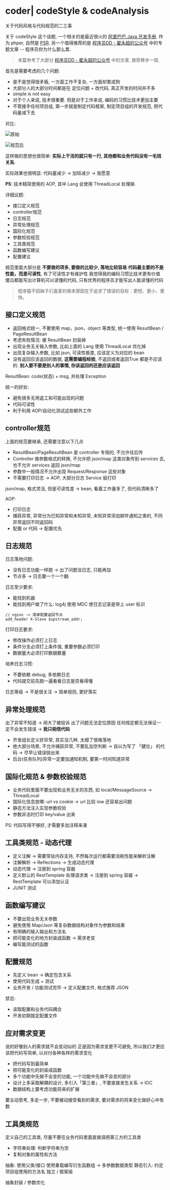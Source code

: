 # coder| codeStyle & codeAnalysis

关于代码风格与代码规范的二三事

关于 codeStyle 这个话题, 一个相关的是最近很火的 [阿里巴巴 Java 开发手册](https://github.com/pinguo/php-msf.git). 作为 phper, 自然是 [PSR](http://www.php-fig.org/psr/). 另一个值得推荐的是 [程序员DD - 翟永超的公众号](http://blog.didispace.com/) 中的专题文章 -- 程序员你为什么那么累.

> 本篇参考了大部分 [程序员DD - 翟永超的公众号](http://blog.didispace.com/) 中的文章, 推荐移步一观.

首先是需要考虑的几个问题:

- 是不是觉得很矛盾, 一方面工作不复杂, 一方面却累成狗
- 大部分人的大部分时间都是在 定位问题 + 改代码, 真正开发的时间并不多
- simple is not easy
- 对于个人来说, 技术很重要. 但是对于工作来说, 编码的习惯比技术更加主要
- 不管接手任何项目组, 第一步就是制定代码框架, 制定项目组的开发规范, 把代码量减下去

对比:

![原始](http://upload-images.jianshu.io/upload_images/567399-0c436d03186fbf2f.png?imageMogr2/auto-orient/strip%7CimageView2/2/w/1240)

![规范后](http://upload-images.jianshu.io/upload_images/567399-6066d8e43e5d8501.png?imageMogr2/auto-orient/strip%7CimageView2/2/w/1240)

这样做的思想也很简单: **实际上干活的就只有一行, 其他都和业务代码没有一毛钱关系**.

实际效果也很明显: 代码量减少 -> 加班减少 -> 我愿意

**PS**: 技术精简使用的 AOP, 其中 Lang 会使用 ThreadLocal 处理掉.

详细议题:

- 接口定义规范
- controller规范
- 日志规范
- 异常处理规范
- 国际化规范
- 参数校验规范
- 工具类规范
- 函数编写建议
- 配置建议

规范里面大部分是 **不要做的项多, 要做的比较少, 落地比较容易**
**代码最主要的不是性能，而是可读性**, 有了可读性才有维护性
我觉得我的编码习惯比技术更有价值
傻瓜都能写出计算机可以读懂的代码, 只有优秀的程序员才能写出人能读懂的代码

> 程序猿不招妹子们喜爱的根本原因在于追求了错误的目标：更短、更小、更快。

## 接口定义规范

- 返回格式统一, 不要使用 map，json，object 等类型, 统一使用 ResultBean / PageResultBean
- 考虑失败情况: 被 ResultBean 封装掉
- 出现业务无关输入参数, 比如上面的 Lang 使用 ThreadLocal 优化掉
- 出现复杂输入参数, 比如 json, 可读性极差, 应该定义为对应的 bean
- 没有返回应该返回的数据, **这需要编程经验**, 不返回或者返回True 都是不应该的. **别人要不要是别人的事情, 你该返回的还是应该返回**

ResultBean: code(状态) + msg, 并处理 Exception

统一的好处:

- 避免很多无用返工和可能出现的问题
- 代码可读性
- 利于利用 AOP/自动化测试这些额外工作

## controller规范

上面的规范要继承, 还需要注意以下几点

- ResultBean/PageResultBean 是 controller 专用的, 不允许往后传
- Controller 做参数格式的转换, 不允许把 json/map 这类对象传到 services 去, 也不允许 services 返回 json/map
- 参数中一般情况不允许出现 Request/Response 这些对象
- 不需要打印日志 -> AOP, 大部分日志 Service 层打印

json/map, 格式灵活, 但是可读性差 -> bean, 看着工作量多了, 但代码清晰多了

AOP:

- 打印日志
- 捕获异常, 异常分为已知异常和未知异常, 未知异常添加邮件通知之类的, 不同异常返回不同返回码
- 配置 or 代码 -> 配置优先

## 日志规范

日志落地问题:

- 没有日志功能一样跑 -> 出了问题没日志, 只能再加
- 节点多 -> 日志要一个一个翻

日志至少要求:

- 能找到机器
- 能找到用户做了什么: log4j 使用 MDC 使日志记录是带上 user 标识

```
// nginx -> 简单配置返回节点
add_header X-Slave $upstream_addr;
```

打印日志要求:

- 修改操作必须打上日志
- 条件分支必须打上条件值, 重要参数必须打印
- 数据量大必须打印数据数量

培养日志习惯:

- 不要依赖 debug, 多依赖日志
- 代码提交前先跑一遍看看日志是否看得懂

日志等级 -> 不是很关注 -> 简单规则, 更好落实

## 异常处理规范

出了异常不知道 -> 闹大了被投诉
出了问题无法定位原因
任何规定都无法保证一定不会发生错误 -> **我只相信代码**

- 开发组长定义好异常, 其实没几种, 太细了很难落地
- 绝大部分场景, 不允许捕获异常, 不要乱加空判断 -> 自以为写了 「健壮」 的代码 -> 尽早让错误抛出来
- 后台(任务队列)异常一定要加通知机制, 要第一时间知道异常

## 国际化规范 & 参数校验规范

- 业务代码里面不要出现和业务无关的东西, 如 local/MessageSource -> ThreadLocal
- 国际化信息放哪: url vs cookie -> url 比较 low 还容易出问题
- 静态方法注入实现参数校验
- 参数非法时打印 key/value 出来

PS: 代码写得不够好, 才需要多加注释来凑

## 工具类规范 - 动态代理

- 定义注解 -> 需要常驻内存支持, 不然每次运行都需要消耗性能来解析注解
- 注解解析 -> Reflections -> 生成动态代理
- 动态代理 -> 注册到 spring 容器
- 定义默认的 RestTemplate 处理请求类 -> 注册到 spring 容器 -> RestTemplate 可以添加认证
- JUNIT 测试

## 函数编写建议

- 不要出现业务无关参数
- 避免使用 Map/Json 等复杂数据结构对象作为参数和结果
- 有明确的输入输出和方法名
- 把可能变化的地方封装成函数 -> 需求老变
- 编写能测试的函数

## 配置规范

- 先定义 bean -> 确定包含关系
- 使用代码生成 + 测试
- 业务开发 / 功能测试完毕 -> 定义配置文件, 格式推荐 JSON

禁忌:

- 读取配置和业务代码耦合
- 开发初期就定配置文件

## 应对需求变更

说的好像别人的需求就不会变动似的
正是因为需求变更不可避免, 所以我们才更应该把代码写简单, 以对付各种各样的需求变化

- 把代码写到最简单
- 把可能变化的封装成函数
- 多个功能中先做不会变的功能, 一个功能中先做不会变的部分
- 设计上多采取解耦的设计, 多引入「第三者」, 不要直接发生关系 -> IOC
- 数据结构上要考虑功能将来的扩展

要主动思考, 多走一步, 不要被动接受看到的需求, 要对需求的将来变化做好心中有数

## 工具类规范

定义自己的工具类, 尽量不要在业务代码里面直接调用第三方的工具类

- 字符串处理: 判断字符串为空
- 复制对象的属性和方法

抽象: 使用父类/接口
使用重载编写衍生函数组 -> 多参数数据类型
静态引入: 约定项目组使用的方法名
独立 / 框架级

抽象封装 / 参数优化
